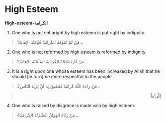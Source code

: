 High Esteem
===========

**High-esteem-الكرامة**

1. One who is not set aright by high esteem is put right by indignity.

> 1ـ مَنْ لَمْ تُقَوِّمْهُ الكَرامَةُ قَوَّمَتْهُ الإهانَةُ.

2. One who is not reformed by high esteem is reformed by indignity.

> 2ـ مَنْ لَمْ تُصْلِحْهُ الكَرامَةُ أصْلَحَتْهُ الإهانَةُ.

3. It is a right upon one whose esteem has been increased by Allah that
he should [in turn] be more respectful to the people.

> 3ـ مَنْ زادَهُ اللّهُ كَرامَةً فَحَقيقٌ بِه أنْ يَزيدَ النّاسَ
<blockquote dir="rtl">
  <p>
إكْراماً.
  </p>
</blockquote>

4. One who is raised by disgrace is made vain by high esteem.

> 4ـ مَنْ رَبّاهُ الهَوانُ أبْطَـرَتْهُ الكَرامَةُ.


